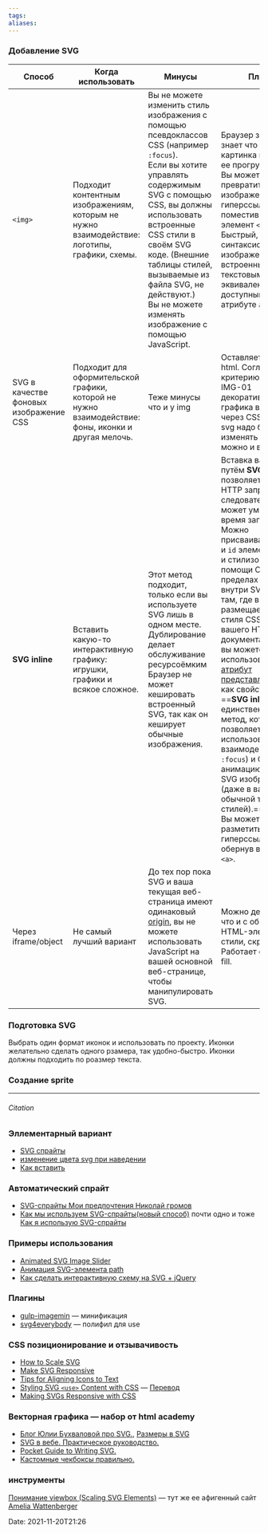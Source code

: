 ```yaml
---
tags: 
aliases: 
---
```

### Добавление SVG 

| Способ                                 | Когда использовать                                                                                  | Минусы                                                                                                                                                                                                                                                                                                                                                                                                     | Плюсы                                                                                                                                                                                                                                                                                                                                                                                                                                                                                                                                                                                                                                                                                                                                                                           |
| -------------------------------------- | --------------------------------------------------------------------------------------------------- | ---------------------------------------------------------------------------------------------------------------------------------------------------------------------------------------------------------------------------------------------------------------------------------------------------------------------------------------------------------------------------------------------------------- | ------------------------------------------------------------------------------------------------------------------------------------------------------------------------------------------------------------------------------------------------------------------------------------------------------------------------------------------------------------------------------------------------------------------------------------------------------------------------------------------------------------------------------------------------------------------------------------------------------------------------------------------------------------------------------------------------------------------------------------------------------------------------------- |
| `<img> `                               | Подходит контентным изображениям, которым не нужно взаимодействие: логотипы, графики, схемы.        | Вы не можете изменить стиль изображения с помощью псевдоклассов CSS (например `:focus`).<br> Если вы хотите управлять содержимым SVG с помощью CSS, вы должны использовать встроенные CSS стили в своём SVG коде. (Внешние таблицы стилей, вызываемые из файла SVG, не действуют.)  <br> Вы не можете изменять изображение с помощью JavaScript.                                                           | Браузер заранее знает что это картинка и начинает ее прогружать. <br> Вы можете легко превратить изображение в гиперссылку, поместив `<image>` в элемент `<a>`.  <br> Быстрый, знакомый синтаксис изображения со встроенным текстовым эквивалентом, доступным в атрибуте `alt`                                                                                                                                                                                                                                                                                                                                                                                                                                                                                                  |
| SVG в качестве фоновых изображение CSS | Подходит для оформительской графики, которой не нужно взаимодействие: фоны, иконки и другая мелочь. | Теже минусы что и у img                                                                                                                                                                                                                                                                                                                                                                                    | Оставляет чистый html. Согласно критерию верстки IMG-01 декоративная графика вставляется через CSS, но есть svg надо будет изменять класса то можно и в разметку.                                                                                                                                                                                                                                                                                                                                                                                                                                                                                                                                                                                                               |
| **SVG inline**                         | Вставить какую-то интерактивную графику: игрушки, графики и всякое сложное.                         | Этот метод подходит, только если вы используете SVG лишь в одном месте. Дублирование делает обслуживание ресурсоёмким <br> Браузер не может кешировать встроенный SVG, так как он кеширует обычные изображения.                                                                                                                                                                                            | Вставка вашего SVG путём **SVG inline** позволяет сохранить HTTP запросы и, следовательно, может уменьшить время загрузки. <br> Можно присваивать `class`-ы и `id` элементам SVG и стилизовать их при помощи CSS, либо в пределах SVG, либо внутри SVG, либо там, где вы размещаете правила стиля CSS для вашего HTML документа. По факту вы можете использовать любой [атрибут представления SVG](https://developer.mozilla.org/en-US/docs/Web/SVG/Attribute#Presentation_attributes) как свойство CSS. <br> ==**SVG inline** единственный метод, который позволяет вам использовать CSS-взаимодействия (как `:focus`) и CSS-анимацию на вашем SVG изображении (даже в вашей обычной таблице стилей).== <br> Вы можете разметить SVG как гиперссылку, обернув в элемент `<a>`. |
| Через iframe/object                    | Не самый лучший вариант                                                                             | До тех пор пока SVG и ваша текущая веб-страница имеют одинаковый [origin](https://developer.mozilla.org/ru/docs/Glossary/Origin), вы не можете использовать JavaScript на вашей основной веб-странице, чтобы манипулировать SVG. | Можно делать то же, что и с обычными HTML-элементами: стили, скрипты. Работает свойство fill.                                                                                                                                                                                                                                                                                                                                                                                                                                                                                                                                                                                                                                                                                   |

### Подготовка SVG
Выбрать один формат иконок и использовать по проекту. Иконки желательно сделать одного рзамера, так удобно-быстро. 
Иконки должны подходить по роазмер текста.

### Создание sprite





---
###### Citation
### Эллементарный вариант
- [SVG спрайты](https://snipp.ru/html-css/svg-sprite)
- [изменение цвета svg при наведении](https://ru.stackoverflow.com/questions/701557/%d0%b8%d0%b7%d0%bc%d0%b5%d0%bd%d0%b5%d0%bd%d0%b8%d0%b5-%d1%86%d0%b2%d0%b5%d1%82%d0%b0-svg-%d0%bf%d1%80%d0%b8-%d0%bd%d0%b0%d0%b2%d0%b5%d0%b4%d0%b5%d0%bd%d0%b8%d0%b8)
- [Как вставить](https://only-to-top.ru/blog/coding/2019-06-08-kak-vstavit-svg.html)
### Автоматический спрайт
- [SVG-спрайты Мои предпочтения Николай громов](https://nicothin.pro/page/svg-sprites)
- [Как мы используем SVG-спрайты(новый способ)](http://glivera-team.github.io/svg/2016/06/13/svg-sprites-2.html) почти одно и тоже [Как я использую SVG-спрайты](https://habr.com/ru/post/272505/)
### Примеры использования
- [Animated SVG Image Slider](https://codyhouse.co/demo/animated-svg-image-slider/curve.html)
- [Анимация SVG-элемента path](https://habr.com/ru/post/207908/)
- [ Как сделать интерактивную схему на SVG + jQuery](https://snipp.ru/html-css/interactive-map)

### Плагины
- [gulp-imagemin](https://www.npmjs.com/package/gulp-imagemin) — минификация
- [svg4everybody](https://github.com/jonathantneal/svg4everybody/pulls) — полифил для use

### CSS позиционирование и отзывачивость
- [How to Scale SVG](https://css-tricks.com/scale-svg/)
- [Make SVG Responsive](http://thenewcode.com/744/Making-SVG-Responsive)
- [Tips for Aligning Icons to Text](https://css-tricks.com/tips-aligning-icons-text/)
-  [Styling SVG  `<use>` Content with CSS](http://tympanus.net/codrops/2015/07/16/styling-svg-use-content-css/)  — [Перевод](http://prgssr.ru/development/oformlenie-soderzhimogo-use-v-svg-s-pomoshyu-css.html)
- [Making SVGs Responsive with CSS](http://tympanus.net/codrops/2014/08/19/making-svgs-responsive-with-css/)

### Векторная графика — набор от html academy
- [Блог Юлии Бухваловой про SVG.](http://css.yoksel.ru/tags/#svg), [Размеры в SVG](http://css.yoksel.ru/svg-sizes/)
- [SVG в вебе. Практическое руководство.](https://svgontheweb.com/ru/)
- [Pocket Guide to Writing SVG.](https://svgpocketguide.com/)
- [Кастомные чекбоксы правильно.](https://www.youtube.com/watch?v=E6kLaaQFctU&t=1514s)

### инструменты 
[Понимание viewbox (Scaling SVG Elements)](https://wattenberger.com/guide/scaling-svg) — тут же ее афигенный сайт [Amelia Wattenberger](https://wattenberger.com/)

Date: 2021-11-20T21:26


